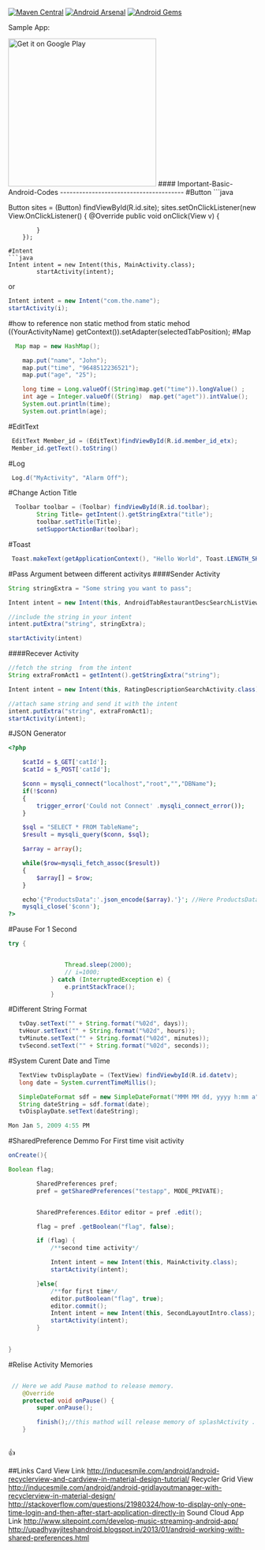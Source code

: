 [![Maven Central](https://img.shields.io/badge/maven%20central-appintro-green.svg)](http://search.maven.org/#browse%7C2137414099)
[![Android Arsenal](https://img.shields.io/badge/Android%20Arsenal-AppIntro-green.svg?style=flat)](https://android-arsenal.com/details/1/1939)
[![Android Gems](http://www.android-gems.com/badge/PaoloRotolo/AppIntro.svg?branch=master)](http://www.android-gems.com/lib/PaoloRotolo/AppIntro)

<p>Sample App:</p>
<a href="https://play.google.com/store/apps/details?id=christmaswallpaper.nazmul"><img alt="Get it on Google Play" src="https://play.google.com/intl/en_us/badges/images/apps/en-play-badge-border.png" width="300" /></a>
#### Important-Basic-Android-Codes
---------------------------------------
#Button
```java

Button sites =  (Button) findViewById(R.id.site);
        sites.setOnClickListener(new View.OnClickListener() {
            @Override
            public void onClick(View v) {

                
            }
        });

```
#Intent 
```java
Intent intent = new Intent(this, MainActivity.class);
        startActivity(intent);
```
or
```java
Intent intent = new Intent("com.the.name");
startActivity(i);
```
#how to reference non static method from static mehod
((YourActivityName) getContext()).setAdapter(selectedTabPosition);
#Map
```java
  Map map = new HashMap();

    map.put("name", "John");
    map.put("time", "9648512236521");
    map.put("age", "25");

    long time = Long.valueOf((String)map.get("time")).longValue() ;
    int age = Integer.valueOf((String)  map.get("aget")).intValue();
    System.out.println(time);
    System.out.println(age); 
```

#EditText
```java 
 EditText Member_id = (EditText)findViewById(R.id.member_id_etx);
 Member_id.getText().toString()
 ```
 
 #Log
 ```java
  Log.d("MyActivity", "Alarm Off");
  ```
#Change Action Title 
```java
  Toolbar toolbar = (Toolbar) findViewById(R.id.toolbar);
        String Title= getIntent().getStringExtra("title");
        toolbar.setTitle(Title);
        setSupportActionBar(toolbar);
```
#Toast
```java
 Toast.makeText(getApplicationContext(), "Hello World", Toast.LENGTH_SHORT).show();
```
#Pass Argument between different activitys
####Sender Activity
```java
String stringExtra = "Some string you want to pass";

Intent intent = new Intent(this, AndroidTabRestaurantDescSearchListView.class);

//include the string in your intent
intent.putExtra("string", stringExtra);

startActivity(intent)
```
####Recever Activity
```java
//fetch the string  from the intent
String extraFromAct1 = getIntent().getStringExtra("string");

Intent intent = new Intent(this, RatingDescriptionSearchActivity.class);

//attach same string and send it with the intent
intent.putExtra("string", extraFromAct1);
startActivity(intent);
```
#JSON Generator
```php
<?php

    $catId = $_GET['catId'];
    $catId = $_POST['catId'];   

    $conn = mysqli_connect("localhost","root","","DBName");
    if(!$conn)
    {
        trigger_error('Could not Connect' .mysqli_connect_error());
    }

    $sql = "SELECT * FROM TableName";
    $result = mysqli_query($conn, $sql);

    $array = array();

    while($row=mysqli_fetch_assoc($result))
    {
        $array[] = $row;
    }

    echo'{"ProductsData":'.json_encode($array).'}'; //Here ProductsData is just a simple String u can write anything instead
    mysqli_close('$conn');
?>
```


#Pause For 1 Second
```java
try {


                Thread.sleep(2000);
                // i=1000;
            } catch (InterruptedException e) {
                e.printStackTrace();
            }
```
#Different String Format
```java
   tvDay.setText("" + String.format("%02d", days));
   tvHour.setText("" + String.format("%02d", hours));
   tvMinute.setText("" + String.format("%02d", minutes));
   tvSecond.setText("" + String.format("%02d", seconds));
 ```
#System Curent Date and Time 
```java
   TextView tvDisplayDate = (TextView) findViewbyId(R.id.datetv);
   long date = System.currentTimeMillis(); 

   SimpleDateFormat sdf = new SimpleDateFormat("MMM MM dd, yyyy h:mm a");
   String dateString = sdf.format(date);   
   tvDisplayDate.setText(dateString);
```
```java
Mon Jan 5, 2009 4:55 PM
```
                        

#SharedPreference Demmo For First time visit activity
```java
onCreate(){

Boolean flag;

        SharedPreferences pref;
        pref = getSharedPreferences("testapp", MODE_PRIVATE);


        SharedPreferences.Editor editor = pref .edit();

        flag = pref .getBoolean("flag", false);

        if (flag) {
            /**second time activity*/

            Intent intent = new Intent(this, MainActivity.class);
            startActivity(intent);

        }else{
            /**for first time*/
            editor.putBoolean("flag", true);
            editor.commit();
            Intent intent = new Intent(this, SecondLayoutIntro.class);
            startActivity(intent);
        }

 
}
```
#Relise Activity Memories 

```java

 // Here we add Pause mathod to release memory.
    @Override
    protected void onPause() {
        super.onPause();

        finish();//this mathod will release memory of splashActivity .
    }
    
 ```
:+1:

##Links
Card View Link
http://inducesmile.com/android/android-recyclerview-and-cardview-in-material-design-tutorial/
Recycler Grid View
http://inducesmile.com/android/android-gridlayoutmanager-with-recyclerview-in-material-design/
http://stackoverflow.com/questions/21980324/how-to-display-only-one-time-login-and-then-after-start-application-directly-in
Sound Cloud App Link http://www.sitepoint.com/develop-music-streaming-android-app/
http://upadhyayjiteshandroid.blogspot.in/2013/01/android-working-with-shared-preferences.html
